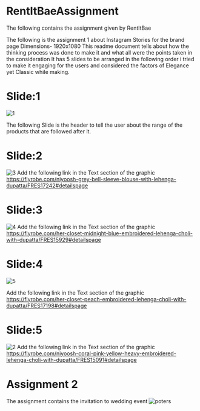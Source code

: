# RentItBaeAssignment
The following contains the assignment given by RentItBae

The following is the assignment 1 about Instagram Stories for the brand page
Dimensions- 1920x1080
This readme document tells about how the thinking process was done to make it and what all were the points taken in the consideration
It has 5 slides to be arranged in the following order i tried to make it engaging for the users and considered the factors of Elegance yet Classic while making.
# Slide:1
![1](https://user-images.githubusercontent.com/31994579/66377495-5aa86c00-e9cf-11e9-8399-ee82052e582d.png)

The following Slide is the header to tell the user about the range of the products that are followed after it.
# Slide:2
![3](https://user-images.githubusercontent.com/31994579/66378644-86c4ec80-e9d1-11e9-9366-744c8fa1f869.png)
Add the following link in the Text section of the graphic https://flyrobe.com/niyoosh-grey-bell-sleeve-blouse-with-lehenga-dupatta/FRES17242#detailspage

# Slide:3
![4](https://user-images.githubusercontent.com/31994579/66377545-6d22a580-e9cf-11e9-81c0-5dbacdcbc16c.png)
Add the following link in the Text section of the graphic https://flyrobe.com/her-closet-midnight-blue-embroidered-lehenga-choli-with-dupatta/FRES15929#detailspage
# Slide:4
![5](https://user-images.githubusercontent.com/31994579/66377547-6d22a580-e9cf-11e9-98d8-afaea9b0742a.png)

Add the following link in the Text section of the graphic https://flyrobe.com/her-closet-peach-embroidered-lehenga-choli-with-dupatta/FRES17198#detailspage
# Slide:5
![2](https://user-images.githubusercontent.com/31994579/66377543-6d22a580-e9cf-11e9-81aa-c6157d075110.png)
Add the following link in the Text section of the graphic
https://flyrobe.com/niyoosh-coral-pink-yellow-heavy-embroidered-lehenga-choli-with-dupatta/FRES15091#detailspage


# Assignment 2
The assignment contains the invitation to wedding event
![poters](https://user-images.githubusercontent.com/31994579/66381088-4a47bf80-e9d6-11e9-85a7-bf303e212bcb.png)

